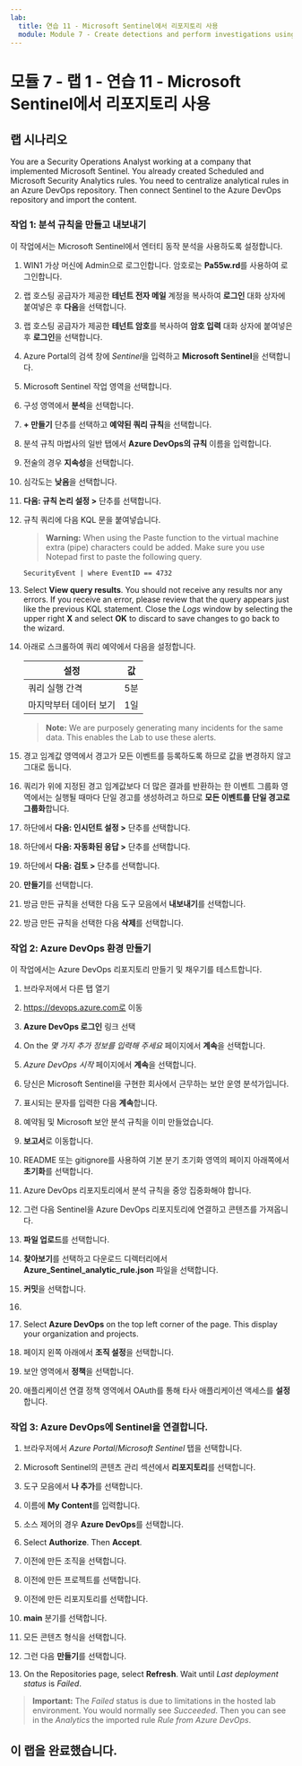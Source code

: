 ```yaml
---
lab:
  title: 연습 11 - Microsoft Sentinel에서 리포지토리 사용
  module: Module 7 - Create detections and perform investigations using Microsoft Sentinel
---
```


# <a name="module-7---lab-1---exercise-11---use-repositories-in-microsoft-sentinel"></a>모듈 7 - 랩 1 - 연습 11 - Microsoft Sentinel에서 리포지토리 사용

## <a name="lab-scenario"></a>랩 시나리오

You are a Security Operations Analyst working at a company that implemented Microsoft Sentinel. You already created Scheduled and Microsoft Security Analytics rules.  You need to centralize analytical rules in an Azure DevOps repository.  Then connect Sentinel to the Azure DevOps repository and import the content. 


### <a name="task-1-create-and-export-an-analytical-rule"></a>작업 1: 분석 규칙을 만들고 내보내기

이 작업에서는 Microsoft Sentinel에서 엔터티 동작 분석을 사용하도록 설정합니다.

1. WIN1 가상 머신에 Admin으로 로그인합니다. 암호로는 **Pa55w.rd**를 사용하여 로그인합니다.  

1. 랩 호스팅 공급자가 제공한 **테넌트 전자 메일** 계정을 복사하여 **로그인** 대화 상자에 붙여넣은 후 **다음**을 선택합니다.

1. 랩 호스팅 공급자가 제공한 **테넌트 암호**를 복사하여 **암호 입력** 대화 상자에 붙여넣은 후 **로그인**을 선택합니다.

1. Azure Portal의 검색 창에 *Sentinel*을 입력하고 **Microsoft Sentinel**을 선택합니다.

1. Microsoft Sentinel 작업 영역을 선택합니다.

1. 구성 영역에서 **분석**을 선택합니다.

1. **+ 만들기** 단추를 선택하고 **예약된 쿼리 규칙**을 선택합니다.

1. 분석 규칙 마법사의 일반 탭에서 **Azure DevOps의 규칙** 이름을 입력합니다.

1. 전술의 경우 **지속성**을 선택합니다.

1. 심각도는 **낮음**을 선택합니다.

1. **다음: 규칙 논리 설정 >** 단추를 선택합니다.

1. 규칙 쿼리에 다음 KQL 문을 붙여넣습니다.

    ><bpt id="p1">**</bpt>Warning:<ept id="p1">**</ept> When using the Paste function to the virtual machine extra (pipe) characters could be added. Make sure you use Notepad first to paste the following query.

    ```KQL
    SecurityEvent | where EventID == 4732
    ```

1. Select <bpt id="p1">**</bpt>View query results<ept id="p1">**</ept>. You should not receive any results nor any errors. If you receive an error, please review that the query appears just like the previous KQL statement. Close the <bpt id="p1">*</bpt>Logs<ept id="p1">*</ept> window by selecting the upper right <bpt id="p2">**</bpt>X<ept id="p2">**</ept> and select <bpt id="p3">**</bpt>OK<ept id="p3">**</ept> to discard to save changes to go back to the wizard.


1. 아래로 스크롤하여 쿼리 예약에서 다음을 설정합니다.

    |설정|값|
    |---|---|
    |쿼리 실행 간격|5분|
    |마지막부터 데이터 보기|1일|

    ><bpt id="p1">**</bpt>Note:<ept id="p1">**</ept> We are purposely generating many incidents for the same data. This enables the Lab to use these alerts.

1. 경고 임계값 영역에서 경고가 모든 이벤트를 등록하도록 하므로 값을 변경하지 않고 그대로 둡니다.

1. 쿼리가 위에 지정된 경고 임계값보다 더 많은 결과를 반환하는 한 이벤트 그룹화 영역에서는 실행될 때마다 단일 경고를 생성하려고 하므로 **모든 이벤트를 단일 경고로 그룹화**합니다.

1. 하단에서 **다음: 인시던트 설정 >** 단추를 선택합니다. 

1. 하단에서 **다음: 자동화된 응답 >** 단추를 선택합니다.

1. 하단에서 **다음: 검토 >** 단추를 선택합니다.
 
1. **만들기**를 선택합니다.

1. 방금 만든 규칙을 선택한 다음 도구 모음에서 **내보내기**를 선택합니다.

1. 방금 만든 규칙을 선택한 다음 **삭제**를 선택합니다.

### <a name="task-2-create-our-azure-devops-environment"></a>작업 2: Azure DevOps 환경 만들기

이 작업에서는 Azure DevOps 리포지토리 만들기 및 채우기를 테스트합니다.

1. 브라우저에서 다른 탭 열기
1. https://devops.azure.com로 이동
1. **Azure DevOps 로그인** 링크 선택
1. On the *몇 가지 추가 정보를 입력해 주세요* 페이지에서 **계속**을 선택합니다.
1. *Azure DevOps 시작* 페이지에서 **계속**을 선택합니다.
1. 당신은 Microsoft Sentinel을 구현한 회사에서 근무하는 보안 운영 분석가입니다.  

1. 표시되는 문자를 입력한 다음 **계속**합니다.
1. 예약됨 및 Microsoft 보안 분석 규칙을 이미 만들었습니다.
1. **보고서**로 이동합니다.
1. README 또는 gitignore를 사용하여 기본 분기 초기화 영역의 페이지 아래쪽에서 **초기화**를 선택합니다.
1. Azure DevOps 리포지토리에서 분석 규칙을 중앙 집중화해야 합니다.
1. 그런 다음 Sentinel을 Azure DevOps 리포지토리에 연결하고 콘텐츠를 가져옵니다.
1. **파일 업로드**를 선택합니다.
1. **찾아보기**를 선택하고 다운로드 디렉터리에서 **Azure_Sentinel_analytic_rule.json** 파일을 선택합니다.
1. **커밋**을 선택합니다.
1. 
1. Select <bpt id="p1">**</bpt>Azure DevOps<ept id="p1">**</ept> on the top left corner of the page.  This display your organization and projects.
1. 페이지 왼쪽 아래에서 **조직 설정**을 선택합니다.
1. 보안 영역에서 **정책**을 선택합니다.
1. 애플리케이션 연결 정책 영역에서 OAuth를 통해 타사 애플리케이션 액세스를 **설정**합니다. 


### <a name="task-3-connect-sentinel-to-azure-devops"></a>작업 3: Azure DevOps에 Sentinel을 연결합니다.

1. 브라우저에서 *Azure Portal*/*Microsoft Sentinel* 탭을 선택합니다.
1. Microsoft Sentinel의 콘텐츠 관리 섹션에서 **리포지토리**를 선택합니다.
1. 도구 모음에서 **나 추가**를 선택합니다.
1. 이름에 **My Content**를 입력합니다.
1. 소스 제어의 경우 **Azure DevOps**를 선택합니다.
1. Select <bpt id="p1">**</bpt>Authorize<ept id="p1">**</ept>.  Then <bpt id="p1">**</bpt>Accept<ept id="p1">**</ept>.
1. 이전에 만든 조직을 선택합니다.
1. 이전에 만든 프로젝트를 선택합니다.
1. 이전에 만든 리포지토리를 선택합니다.
1. **main** 분기를 선택합니다.
1. 모든 콘텐츠 형식을 선택합니다.
1. 그런 다음 **만들기**를 선택합니다.


1. On the Repositories page, select <bpt id="p1">**</bpt>Refresh<ept id="p1">**</ept>.  Wait until <bpt id="p1">*</bpt>Last deployment status<ept id="p1">*</ept> is <bpt id="p2">*</bpt>Failed<ept id="p2">*</ept>.  

><bpt id="p1">**</bpt>Important:<ept id="p1">**</ept> The <bpt id="p2">*</bpt>Failed<ept id="p2">*</ept> status is due to limitations in the hosted lab environment. You would normally see <bpt id="p1">*</bpt>Succeeded<ept id="p1">*</ept>. Then you can see in the <bpt id="p1">*</bpt>Analytics<ept id="p1">*</ept> the imported rule <bpt id="p2">*</bpt>Rule from Azure DevOps<ept id="p2">*</ept>.


## <a name="you-have-completed-the-lab"></a>이 랩을 완료했습니다.

